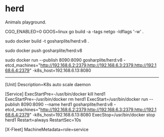 # herd
Animals playground.

CGO_ENABLED=0 GOOS=linux go build -a -tags netgo -ldflags '-w' .

sudo docker build -t gosharplite/herd:v8 .

sudo docker push gosharplite/herd:v8

sudo docker run --publish 8090:8090 gosharplite/herd:v8 -etcd_machines="http://192.168.6.2:2379,http://192.168.6.3:2379,http://192.168.6.4:2379" -k8s_host=192.168.6.13:8080

-------------
[Unit]
Description=K8s auto scale daemon

[Service]
ExecStartPre=-/usr/bin/docker kill herd1
ExecStartPre=-/usr/bin/docker rm herd1
ExecStart=/usr/bin/docker run --publish 8090:8090 --name herd1 gosharplite/herd:v8 -etcd_machines="http://192.168.6.2:2379,http://192.168.6.3:2379,http://192.168.6.4:2379" -k8s_host=192.168.6.13:8080
ExecStop=/usr/bin/docker stop herd1
Restart=always
RestartSec=10s

[X-Fleet]
MachineMetadata=role=service
